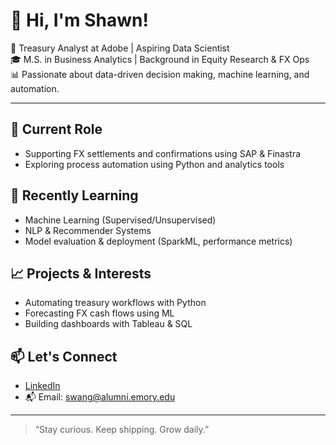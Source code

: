 # 👋 Hi, I'm Shawn!

🎯 Treasury Analyst at Adobe | Aspiring Data Scientist  
🎓 M.S. in Business Analytics | Background in Equity Research & FX Ops  
📊 Passionate about data-driven decision making, machine learning, and automation.

---

## 💼 Current Role

- Supporting FX settlements and confirmations using SAP & Finastra
- Exploring process automation using Python and analytics tools

## 🧠 Recently Learning

- Machine Learning (Supervised/Unsupervised)
- NLP & Recommender Systems
- Model evaluation & deployment (SparkML, performance metrics)

## 📈 Projects & Interests

- Automating treasury workflows with Python
- Forecasting FX cash flows using ML
- Building dashboards with Tableau & SQL

## 📫 Let's Connect

- [LinkedIn](https://www.linkedin.com/in/shaonan-wang)
- 📬 Email: swang@alumni.emory.edu

---

> “Stay curious. Keep shipping. Grow daily.”
